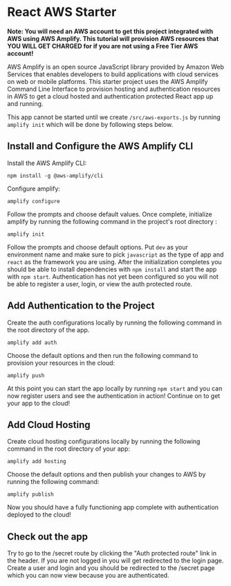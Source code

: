 
# React AWS Starter

**Note: You will need an AWS account to get this project integrated with AWS using AWS Amplify. This tutorial will provision AWS resources that YOU WILL GET CHARGED for if you are not using a Free Tier AWS account!** 

AWS Amplify is an open source JavaScript library provided by Amazon Web Services that enables developers to build applications with cloud services on web or mobile platforms. This starter project uses the AWS Amplify Command Line Interface to provision hosting and authentication resources in AWS to get a cloud hosted and authentication protected React app up and running.

This app cannot be started until we create `/src/aws-exports.js` by running `amplify init` which will be done by following steps below.

## Install and Configure the AWS Amplify CLI
Install the AWS Amplify CLI:
```
npm install -g @aws-amplify/cli
```
Configure amplify:
```
amplify configure
```
Follow the prompts and choose default values. Once complete, initialize amplify by running the following command in the project's root directory :
```
amplify init
```
Follow the prompts and choose default options. Put `dev` as your environment name and make sure to pick `javascript` as the type of app and `react` as the framework you are using.
After the initialization completes you should be able to install dependencies with `npm install` and start the app with `npm start`. Authentication has not yet been configured so you will not be able to register a user, login, or view the auth protected route. 

## Add Authentication to the Project
Create the auth configurations locally by running the following command in the root directory of the app.
```
amplify add auth
```
Choose the default options and then run the following command to provision your resources in the cloud:
```
amplify push
```
At this point you can start the app locally by running  `npm start` and you can now register users and see the authentication in action! Continue on to get your app to the cloud!

## Add Cloud Hosting
Create cloud hosting configurations locally by running the following command in the root directory of your app:
```
amplify add hosting
```
Choose the default options and then publish your changes to AWS by running the following command:
```
amplify publish
```
Now you should have a fully functioning app complete with authentication deployed to the cloud!
  

## Check out the app

Try to go to the /secret route by clicking the "Auth protected route" link in the header. If you are not logged in you will get redirected to the login page. Create a user and login and you should be redirected to the /secret page which you can now view because you are authenticated.